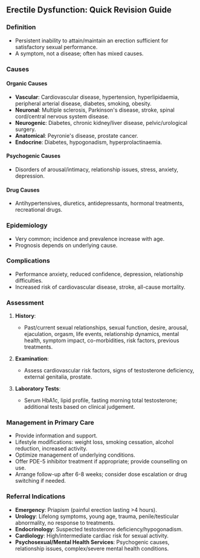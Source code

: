 ## Erectile Dysfunction: Quick Revision Guide

### Definition
- Persistent inability to attain/maintain an erection sufficient for satisfactory sexual performance.
- A symptom, not a disease; often has mixed causes.

### Causes
#### Organic Causes
- **Vascular**: Cardiovascular disease, hypertension, hyperlipidaemia, peripheral arterial disease, diabetes, smoking, obesity.
- **Neuronal**: Multiple sclerosis, Parkinson's disease, stroke, spinal cord/central nervous system disease.
- **Neurogenic**: Diabetes, chronic kidney/liver disease, pelvic/urological surgery.
- **Anatomical**: Peyronie's disease, prostate cancer.
- **Endocrine**: Diabetes, hypogonadism, hyperprolactinaemia.

#### Psychogenic Causes
- Disorders of arousal/intimacy, relationship issues, stress, anxiety, depression.

#### Drug Causes
- Antihypertensives, diuretics, antidepressants, hormonal treatments, recreational drugs.

### Epidemiology
- Very common; incidence and prevalence increase with age.
- Prognosis depends on underlying cause.

### Complications
- Performance anxiety, reduced confidence, depression, relationship difficulties.
- Increased risk of cardiovascular disease, stroke, all-cause mortality.

### Assessment
1. **History**:
   - Past/current sexual relationships, sexual function, desire, arousal, ejaculation, orgasm, life events, relationship dynamics, mental health, symptom impact, co-morbidities, risk factors, previous treatments.
   
2. **Examination**:
   - Assess cardiovascular risk factors, signs of testosterone deficiency, external genitalia, prostate.

3. **Laboratory Tests**:
   - Serum HbA1c, lipid profile, fasting morning total testosterone; additional tests based on clinical judgement.

### Management in Primary Care
- Provide information and support.
- Lifestyle modifications: weight loss, smoking cessation, alcohol reduction, increased activity.
- Optimize management of underlying conditions.
- Offer PDE-5 inhibitor treatment if appropriate; provide counselling on use.
- Arrange follow-up after 6-8 weeks; consider dose escalation or drug switching if needed.

### Referral Indications
- **Emergency**: Priapism (painful erection lasting >4 hours).
- **Urology**: Lifelong symptoms, young age, trauma, penile/testicular abnormality, no response to treatments.
- **Endocrinology**: Suspected testosterone deficiency/hypogonadism.
- **Cardiology**: High/intermediate cardiac risk for sexual activity.
- **Psychosexual/Mental Health Services**: Psychogenic causes, relationship issues, complex/severe mental health conditions.